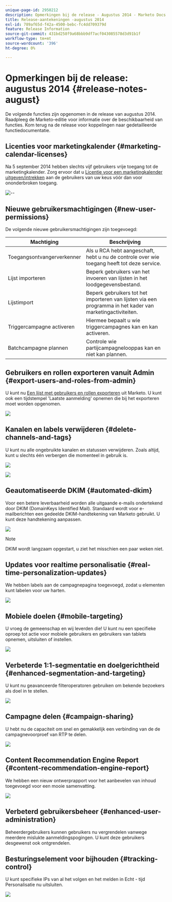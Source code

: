 ```yaml
---
unique-page-id: 2950212
description: Opmerkingen bij de release - Augustus 2014 - Marketo Docs - Productdocumentatie
title: Release-aantekeningen -augustus 2014
exl-id: 789af65d-f42a-4500-bebc-fc4dd709379d
feature: Release Information
source-git-commit: 431bd258f9a68bbb9df7acf043085578d3d91b1f
workflow-type: tm+mt
source-wordcount: '396'
ht-degree: 0%

---
```


# Opmerkingen bij de release: augustus 2014 {#release-notes-august}

De volgende functies zijn opgenomen in de release van augustus 2014. Raadpleeg de Marketo-editie voor informatie over de beschikbaarheid van functies. Kom terug na de release voor koppelingen naar gedetailleerde functiedocumentatie.

## Licenties voor marketingkalender {#marketing-calendar-licenses}

Na 5 september 2014 hebben slechts vijf gebruikers vrije toegang tot de marketingkalender. Zorg ervoor dat u [Licentie voor een marketingkalender uitgeven/intrekken](/help/marketo/product-docs/core-marketo-concepts/marketing-calendar/understanding-the-calendar/issue-revoke-a-marketing-calendar-license.md) aan de gebruikers van uw keus vóór dan voor ononderbroken toegang.

![--](assets/image2014-9-16-9-3a45-3a52.png)

## Nieuwe gebruikersmachtigingen {#new-user-permissions}

De volgende nieuwe gebruikersmachtigingen zijn toegevoegd:

| Machtiging | Beschrijving |
|---|---|
| Toegangsontvangerverkenner | Als u RCA hebt aangeschaft, hebt u nu de controle over wie toegang heeft tot deze service. |
| Lijst importeren | Beperk gebruikers van het invoeren van lijsten in het loodgegevensbestand. |
| Lijstimport | Beperk gebruikers tot het importeren van lijsten via een programma in het kader van marketingactiviteiten. |
| Triggercampagne activeren | Hiermee bepaalt u wie triggercampagnes kan en kan activeren. |
| Batchcampagne plannen | Controle wie partijcampagnelooppas kan en niet kan plannen. |

## Gebruikers en rollen exporteren vanuit Admin {#export-users-and-roles-from-admin}

U kunt nu [Een lijst met gebruikers en rollen exporteren](/help/marketo/product-docs/administration/users-and-roles/export-a-list-of-users-and-roles.md) uit Marketo. U kunt ook een tijdstempel &#39;Laatste aanmelding&#39; opnemen die bij het exporteren moet worden opgenomen.

![](assets/image2014-9-16-12-3a20-3a16.png)

## Kanalen en labels verwijderen {#delete-channels-and-tags}

U kunt nu alle ongebruikte kanalen en statussen verwijderen. Zoals altijd, kunt u slechts één verbergen die momenteel in gebruik is.

![](assets/image2014-9-16-12-3a20-3a30.png)

![](assets/image2014-9-16-12-3a23-3a4.png)

## Geautomatiseerde DKIM {#automated-dkim}

Voor een betere leverbaarheid worden alle uitgaande e-mails ondertekend door DKIM (DomainKeys Identified Mail). Standaard wordt voor e-mailberichten een gedeelde DKIM-handtekening van Marketo gebruikt. U kunt deze handtekening aanpassen.

![](assets/image2014-9-16-12-3a23-3a16.png)

>[!NOTE]
>
>DKIM wordt langzaam opgestart, u ziet het misschien een paar weken niet.

## Updates voor realtime personalisatie {#real-time-personalization-updates}

We hebben labels aan de campagnepagina toegevoegd, zodat u elementen kunt labelen voor uw harten.

![](assets/image2014-9-16-12-3a23-3a28.png)

## Mobiele doelen {#mobile-targeting}

U vroeg de gemeenschap en wij leverden die! U kunt nu een specifieke oproep tot actie voor mobiele gebruikers en gebruikers van tablets opnemen, uitsluiten of instellen.

![](assets/image2014-9-16-12-3a23-3a43.png)

## Verbeterde 1:1-segmentatie en doelgerichtheid {#enhanced-segmentation-and-targeting}

U kunt nu geavanceerde filteroperatoren gebruiken om bekende bezoekers als doel in te stellen.

![](assets/image2014-9-16-12-3a23-3a56.png)

## Campagne delen {#campaign-sharing}

U hebt nu de capaciteit om snel en gemakkelijk een verbinding van de de campagnevoorproef van RTP te delen.

![](assets/image2014-9-16-12-3a24-3a22.png)

## Content Recommendation Engine Report {#content-recommendation-engine-report}

We hebben een nieuw ontwerprapport voor het aanbevelen van inhoud toegevoegd voor een mooie samenvatting.

![](assets/image2014-9-16-12-3a24-3a42.png)

## Verbeterd gebruikersbeheer {#enhanced-user-administration}

Beheerdergebruikers kunnen gebruikers nu vergrendelen vanwege meerdere mislukte aanmeldingspogingen. U kunt deze gebruikers desgewenst ook ontgrendelen.

## Besturingselement voor bijhouden {#tracking-control}

U kunt specifieke IPs van al het volgen en het melden in Echt - tijd Personalisatie nu uitsluiten.

![](assets/image2014-9-16-12-3a24-3a55.png)
